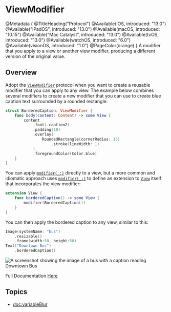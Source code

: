 # ViewModifier

@Metadata {
    @TitleHeading("Protocol")
    @Available(iOS, introduced: "13.0")
    @Available("iPadOS", introduced: "13.0")
    @Available(macOS, introduced: "10.15")
    @Available("Mac Catalyst", introduced: "13.0")
    @Available(tvOS, introduced: "13.0")
    @Available(watchOS, introduced: "6.0")
    @Available(visionOS, introduced: "1.0")
    @PageColor(orange)
}
A modifier that you apply to a view or another view modifier, producing a different version of the original value.

## Overview
Adopt the [`ViewModifier`](https://developer.apple.com/documentation/swiftui/viewmodifier) protocol when you want to create a reusable modifier that you can apply to any view. The example below combines several modifiers to create a new modifier that you can use to create blue caption text surrounded by a rounded rectangle:
```swift
struct BorderedCaption: ViewModifier {
    func body(content: Content) -> some View {
        content
            .font(.caption2)
            .padding(10)
            .overlay(
                RoundedRectangle(cornerRadius: 15)
                    .stroke(lineWidth: 1)
            )
            .foregroundColor(Color.blue)
    }
}
```
You can apply [`modifier(_:)`](https://developer.apple.com/documentation/swiftui/view/modifier\(_:\)) directly to a view, but a more common and idiomatic approach uses [`modifier(_:)`](https://developer.apple.com/documentation/swiftui/view/modifier\(_:\)) to define an extension to [`View`](https://developer.apple.com/documentation/swiftui/view) itself that incorporates the view modifier:
```swift
extension View {
    func borderedCaption() -> some View {
        modifier(BorderedCaption())
    }
}
```
You can then apply the bordered caption to any view, similar to this:
```swift
Image(systemName: "bus")
    .resizable()
    .frame(width:50, height:50)
Text("Downtown Bus")
    .borderedCaption()
```
![A screenshot showing the image of a bus with a caption reading Downtown Bus](ViewModifier-Image)

Full Documentation [Here](https://developer.apple.com/documentation/swiftui/ViewModifier)

## Topics

- <doc:variableBlur>
